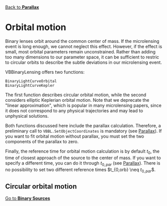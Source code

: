 [Back to **Parallax**](Parallax.md)

# Orbital motion

Binary lenses orbit around the common center of mass. If the microlensing event is long enough, we cannot neglect this effect. However, if the effect is small, most orbital parameters remain unconstrained. Rather than adding too many dimensions to our parameter space, it can be sufficient to restric to circular orbits to describe the subtle deviations in our microlensing event.

VBBinaryLensing offers two functions:

```
BinaryLightCurveOrbital
BinaryLightCurveKepler
```

The first function describes circular orbital motion, while the second considers elliptic Keplerian orbital motion. Note that we deprecate the "linear approximation", which is popular in many microlensing papers, since it does not correspond to any physical trajectories and may lead to unphysical solutions.

Both functions discussed here include the parallax calculation. Therefore, a preliminary call to `VBBL.SetObjectCoordinates` is mandatory (see [Parallax](Parallax.md)). If you want to fit orbital motion without parallax, you must set the two components of the parallax to zero.

Finally, the reference time for orbital motion calculation is by default $t_0$, the time of closest approach of the source to the center of mass. If you want to specify a different time, you can do it through $t_{0,par}$ (see [Parallax](Parallax.md#reference-time-for-parallax-t_0par)). There is no possibility to set two different reference times $t_{0,orb} \neq $t_{0,par}$$.

## Circular orbital motion

[Go to **Binary Sources**](BinarySources.md)
